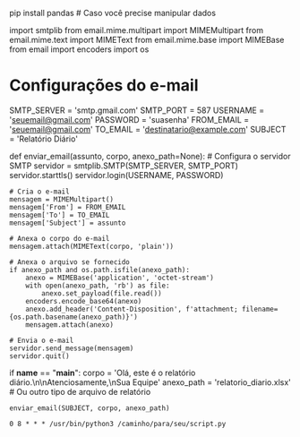pip install pandas  # Caso você precise manipular dados

import smtplib
from email.mime.multipart import MIMEMultipart
from email.mime.text import MIMEText
from email.mime.base import MIMEBase
from email import encoders
import os

# Configurações do e-mail
SMTP_SERVER = 'smtp.gmail.com'
SMTP_PORT = 587
USERNAME = 'seuemail@gmail.com'
PASSWORD = 'suasenha'
FROM_EMAIL = 'seuemail@gmail.com'
TO_EMAIL = 'destinatario@example.com'
SUBJECT = 'Relatório Diário'

def enviar_email(assunto, corpo, anexo_path=None):
    # Configura o servidor SMTP
    servidor = smtplib.SMTP(SMTP_SERVER, SMTP_PORT)
    servidor.starttls()
    servidor.login(USERNAME, PASSWORD)

    # Cria o e-mail
    mensagem = MIMEMultipart()
    mensagem['From'] = FROM_EMAIL
    mensagem['To'] = TO_EMAIL
    mensagem['Subject'] = assunto

    # Anexa o corpo do e-mail
    mensagem.attach(MIMEText(corpo, 'plain'))

    # Anexa o arquivo se fornecido
    if anexo_path and os.path.isfile(anexo_path):
        anexo = MIMEBase('application', 'octet-stream')
        with open(anexo_path, 'rb') as file:
            anexo.set_payload(file.read())
        encoders.encode_base64(anexo)
        anexo.add_header('Content-Disposition', f'attachment; filename={os.path.basename(anexo_path)}')
        mensagem.attach(anexo)

    # Envia o e-mail
    servidor.send_message(mensagem)
    servidor.quit()

if __name__ == "__main__":
    corpo = 'Olá, este é o relatório diário.\n\nAtenciosamente,\nSua Equipe'
    anexo_path = 'relatorio_diario.xlsx'  # Ou outro tipo de arquivo de relatório

    enviar_email(SUBJECT, corpo, anexo_path)

    0 8 * * * /usr/bin/python3 /caminho/para/seu/script.py
    
